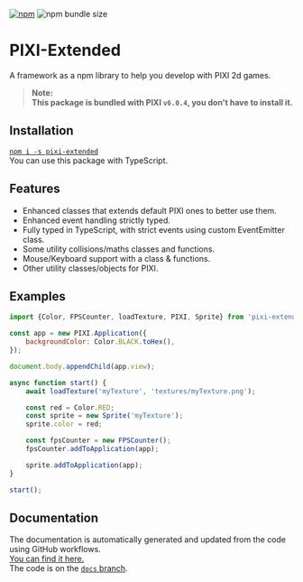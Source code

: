 [![npm](https://img.shields.io/npm/dt/pixi-extended?style=flat-square)](https://www.npmjs.com/package/pixi-extended)
![npm bundle size](https://img.shields.io/bundlephobia/min/pixi-extended?style=flat-square)

# PIXI-Extended

A framework as a npm library to help you develop with PIXI 2d games.<br>

> **Note:<br>This package is bundled with PIXI `v6.0.4`, you don't have to install it.**

## Installation

[`npm i -s pixi-extended`](https://www.npmjs.com/package/pixi-extended) <br>
You can use this package with TypeScript.

## Features

-   Enhanced classes that extends default PIXI ones to better use them.
-   Enhanced event handling strictly typed.
-   Fully typed in TypeScript, with strict events using custom EventEmitter class.
-   Some utility collisions/maths classes and functions.
-   Mouse/Keyboard support with a class & functions.
-   Other utility classes/objects for PIXI.

## Examples

```javascript
import {Color, FPSCounter, loadTexture, PIXI, Sprite} from 'pixi-extended';

const app = new PIXI.Application({
	backgroundColor: Color.BLACK.toHex(),
});

document.body.appendChild(app.view);

async function start() {
	await loadTexture('myTexture', 'textures/myTexture.png');

	const red = Color.RED;
	const sprite = new Sprite('myTexture');
	sprite.color = red;

	const fpsCounter = new FPSCounter();
	fpsCounter.addToApplication(app);

	sprite.addToApplication(app);
}

start();
```

## Documentation

The documentation is automatically generated and updated from the code using GitHub workflows.<br>
[You can find it here.](https://ayfri.github.io/PIXI-Extended/index.html) <br>
The code is on the [`docs` branch](https://github.com/Ayfri/PIXI-Extended/tree/docs).
